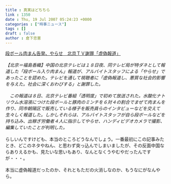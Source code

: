 ```yaml
---
title : 真実はどちちら
link : 1350
date : Thu, 19 Jul 2007 05:24:23 +0000
categories : ["時事ニュース"]
tags : []
draft : false
author : 倉下忠憲
---
```


<A HREF="http://www.sankei.co.jp/kokusai/china/070719/chn070719000.htm" TARGET="_blank">段ボール肉まん告発、やらせ　北京ＴＶ謝罪「虚偽報道」 </A><BR><BR><I>【北京＝福島香織】中国の北京テレビは１８日夜、同テレビ局が特ダネとして報道した「段ボール入り肉まん」報道が、アルバイトスタッフによる「やらせ」であったことを認めた。テレビを通して視聴者に「虚偽報道し、悪質な社会的影響を与えた。社会に深くおわびする」と謝罪した。<BR><BR>　この報道は８日、北京テレビ番組「透明度」で初めて放送された。水酸化ナトリウム水溶液につけた段ボールと豚肉のミンチを６対４の割合でまぜて肉まんを作り、同市朝陽区で販売している様子を販売員らのインタビューなどを交えて生々しく報道した。しかしそれらは、アルバイトスタッフが自ら段ボールなどを持ち込み、出稼ぎ労働者４人に指示してやらせ、ハンディビデオカメラで撮影、編集していたことが判明した。</I><BR><BR>らしいんですけども、本当のところどうなんでしょう。一番最初にこの記事みたとき、どこのネタやねん、と思わず突っ込んでしまいましたが、その反面中国ならありえるかも、見たいな思いもあり、なんとなくうやむやだったんですが・・・。<BR><BR>本当に虚偽報道だったのか、それともただの火消しなのか、もうなにがなんやら。<BR><BR><br><br>
